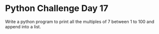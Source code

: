 # Python Challenge Day 17

Write a python program to print all the multiples of 7 between 1 to 100 and append into a list.

